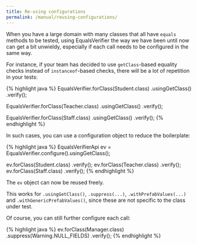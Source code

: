 ```yaml
---
title: Re-using configurations
permalink: /manual/reusing-configurations/
---
```

When you have a large domain with many classes that all have `equals` methods to be tested, using EqualsVerifier the way we have been until now can get a bit unwieldy, especially if each call needs to be configured in the same way.

For instance, if your team has decided to use `getClass`-based equality checks instead of `instanceof`-based checks, there will be a lot of repetition in your tests:

{% highlight java %}
EqualsVerifier.forClass(Student.class)
    .usingGetClass()
    .verify();

EqualsVerifier.forClass(Teacher.class)
    .usingGetClass()
    .verify();

EqualsVerifier.forClass(Staff.class)
    .usingGetClass()
    .verify();
{% endhighlight %}

In such cases, you can use a configuration object to reduce the boilerplate:

{% highlight java %}
EqualsVerifierApi ev = EqualsVerifier.configure().usingGetClass();

ev.forClass(Student.class)
    .verify();
ev.forClass(Teacher.class)
    .verify();
ev.forClass(Staff.class)
    .verify();
{% endhighlight %}

The `ev` object can now be reused freely.

This works for `.usingGetClass()`, `.suppress(...)`, `.withPrefabValues(...)` and `.withGenericPrefabValues()`, since these are not specific to the class under test.

Of course, you can still further configure each call:

{% highlight java %}
ev.forClass(Manager.class)
    .suppress(Warning.NULL_FIELDS)
    .verify();
{% endhighlight %}

